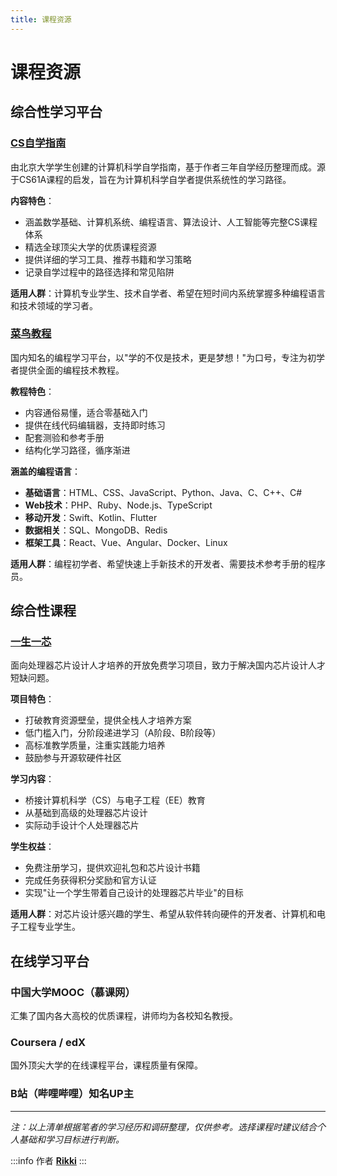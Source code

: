 ```yaml
---
title: 课程资源
---
```


# 课程资源

## 综合性学习平台

### [CS自学指南](https://csdiy.wiki/)
由北京大学学生创建的计算机科学自学指南，基于作者三年自学经历整理而成。源于CS61A课程的启发，旨在为计算机科学自学者提供系统性的学习路径。

**内容特色**：
- 涵盖数学基础、计算机系统、编程语言、算法设计、人工智能等完整CS课程体系
- 精选全球顶尖大学的优质课程资源
- 提供详细的学习工具、推荐书籍和学习策略
- 记录自学过程中的路径选择和常见陷阱

**适用人群**：计算机专业学生、技术自学者、希望在短时间内系统掌握多种编程语言和技术领域的学习者。

### [菜鸟教程](https://www.runoob.com)
国内知名的编程学习平台，以"学的不仅是技术，更是梦想！"为口号，专注为初学者提供全面的编程技术教程。

**教程特色**：
- 内容通俗易懂，适合零基础入门
- 提供在线代码编辑器，支持即时练习
- 配套测验和参考手册
- 结构化学习路径，循序渐进

**涵盖的编程语言**：
- **基础语言**：HTML、CSS、JavaScript、Python、Java、C、C++、C#
- **Web技术**：PHP、Ruby、Node.js、TypeScript
- **移动开发**：Swift、Kotlin、Flutter
- **数据相关**：SQL、MongoDB、Redis
- **框架工具**：React、Vue、Angular、Docker、Linux

**适用人群**：编程初学者、希望快速上手新技术的开发者、需要技术参考手册的程序员。

## 综合性课程

### [一生一芯](https://ysyx.oscc.cc/project/intro.html)
面向处理器芯片设计人才培养的开放免费学习项目，致力于解决国内芯片设计人才短缺问题。

**项目特色**：
- 打破教育资源壁垒，提供全栈人才培养方案
- 低门槛入门，分阶段递进学习（A阶段、B阶段等）
- 高标准教学质量，注重实践能力培养
- 鼓励参与开源软硬件社区

**学习内容**：
- 桥接计算机科学（CS）与电子工程（EE）教育
- 从基础到高级的处理器芯片设计
- 实际动手设计个人处理器芯片

**学生权益**：
- 免费注册学习，提供欢迎礼包和芯片设计书籍
- 完成任务获得积分奖励和官方认证
- 实现"让一个学生带着自己设计的处理器芯片毕业"的目标

**适用人群**：对芯片设计感兴趣的学生、希望从软件转向硬件的开发者、计算机和电子工程专业学生。

## 在线学习平台

### 中国大学MOOC（慕课网）
汇集了国内各大高校的优质课程，讲师均为各校知名教授。

### Coursera / edX
国外顶尖大学的在线课程平台，课程质量有保障。

### B站（哔哩哔哩）知名UP主

<script setup>
import { VPTeamMembers } from 'vitepress/theme'

const upMasters = [
  {
    avatar: '../avatars/3b1b.webp',
    name: '3Blue1Brown',
    title: '可视化数学科普频道',
    desc: 'YouTube千万订阅频道<br/>Grant Sanderson创建，曾任职Khan Academy。通过自研Manim动画引擎，深入浅出地分享数学之美。',
    links: [
      { icon: 'bilibili', link: 'https://space.bilibili.com/88461692' },
      { icon: 'youtube', link: 'https://www.youtube.com/channel/UCYO_jab_esuFRV4b17AJtAw' },
      { icon: { svg: '<svg xmlns="http://www.w3.org/2000/svg" width="15" height="15" viewBox="0 0 15 15"><path fill="currentColor" fill-rule="evenodd" d="M7.5 0a7.5 7.5 0 1 0 0 15a7.5 7.5 0 0 0 0-15M1.197 5.904A6.503 6.503 0 0 0 6 13.826v-.619l-1-1v-1.5l-1-1V8.5a.5.5 0 0 1 .5-.5h4A1.5 1.5 0 0 1 10 9.5v.512c.51.073.915.477.988.988h1.99A6.502 6.502 0 0 0 10 1.498V2.5A1.5 1.5 0 0 1 8.5 4h-1a.5.5 0 0 0-.5.5A1.5 1.5 0 0 1 5.5 6H5v.707l-.44.44a1.5 1.5 0 0 1-2.12 0z" clip-rule="evenodd"/></svg>' }, link: 'https://www.3blue1brown.com/' }
    ]
  },
  {
    avatar: '../avatars/宋昊.webp',
    name: '宋昊',
    title: '山东财经大学数学老师',
    desc: '2023百大UP主<br/>山东财经大学数学老师、bilibili课堂优质讲师。专注数学教学，用生动有趣的方式讲解数学知识。',
    links: [
      { icon: 'bilibili', link: 'https://space.bilibili.com/9458053' }
    ]
  }
]
</script>

<VPTeamMembers size="small" :members="upMasters" />

---

*注：以上清单根据笔者的学习经历和调研整理，仅供参考。选择课程时建议结合个人基础和学习目标进行判断。*

:::info 作者
**[Rikki](https://rikki.pub)**
:::
